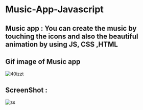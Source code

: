 # Music-App-Javascript
## Music app : You can create the music by touching the icons and also the beautiful animation by using JS, CSS ,HTML
## Gif image of Music app
![40izzt](https://user-images.githubusercontent.com/32910597/81336422-f2397e80-90c6-11ea-9e89-ba8c662edf3f.gif)
## ScreenShot :
![ss](https://user-images.githubusercontent.com/32910597/81607688-b36f3580-93f2-11ea-9652-179cf97b9d84.png)



